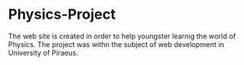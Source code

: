 # Physics-Project
The web site is created in order to help youngster learnig the world of Physics. The project was withn the subject of web development
in University of Piraeus.
